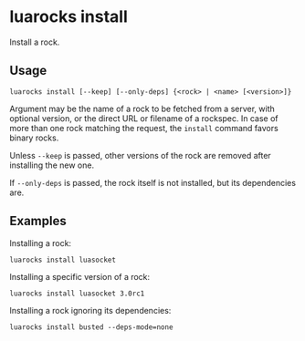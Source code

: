 # luarocks install

Install a rock.

## Usage

`luarocks install [--keep] [--only-deps] {<rock> | <name> [<version>]}`

Argument may be the name of a rock to be fetched from a server, with optional
version, or the direct URL or filename of a rockspec. In case of more than one
rock matching the request, the `install` command favors binary rocks.

Unless `--keep` is passed, other versions of the rock are removed after
installing the new one.

If `--only-deps` is passed, the rock itself is not installed, but its
dependencies are.

## Examples

Installing a rock:

```
luarocks install luasocket
```

Installing a specific version of a rock:

```
luarocks install luasocket 3.0rc1
```

Installing a rock ignoring its dependencies:

```
luarocks install busted --deps-mode=none
```

